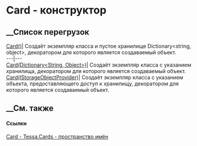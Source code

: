 # Card - конструктор
##  __Список перегрузок
[Card()](M_Tessa_Cards_Card__ctor.htm)|  Создаёт экземпляр класса и пустое
хранилище Dictionary<string, object>, декоратором для которого является
создаваемый объект.  
---|---  
[Card(Dictionary<String, Object>)](M_Tessa_Cards_Card__ctor_1.htm)| Создаёт
экземпляр класса с указанием хранилища, декоратором для которого является
создаваемый объект.  
[Card(IStorageObjectProvider)](M_Tessa_Cards_Card__ctor_2.htm)|  Создаёт
экземпляр класса с указанием объекта, предоставляющего доступ к хранилищу,
декоратором для которого является создаваемый объект.  
## __См. также
#### Ссылки
[Card - ](T_Tessa_Cards_Card.htm)
[Tessa.Cards - пространство имён](N_Tessa_Cards.htm)
